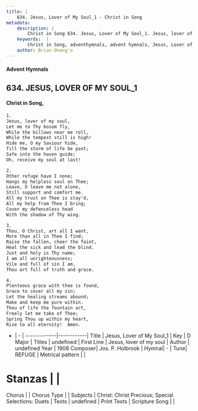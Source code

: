 ```yaml
---
title: |
    634. Jesus, Lover of My Soul_1 - Christ in Song
metadata:
    description: |
        Christ in Song 634. Jesus, Lover of My Soul_1. Jesus, lover of my soul, Let me to Thy bosom fly, While the billows near me roll, While the tempest still is high; Hide me, O my Saviour, hide, Till the storm of life is past; Safe into the haven guide, O receive my soul at last!
    keywords:  |
        Christ in Song, adventhymnals, advent hymnals, Jesus, Lover of My Soul_1, Jesus, lover of my soul. 
    author: Brian Onang'o
---
```


#### Advent Hymnals
## 634. JESUS, LOVER OF MY SOUL_1
####  Christ in Song,

```txt
1.
Jesus, lover of my soul,
Let me to Thy bosom fly,
While the billows near me roll,
While the tempest still is high!
Hide me, O my Saviour hide,
Till the storm of life be past;
Safe into the haven guide;
Oh, receive my soul at last!

2.
Other refuge have I none;
Hangs my helpless soul on Thee;
Leave, O leave me not alone,
Still support and comfort me.
All my trust on Thee is stay'd,
All my help from Thee I bring;
Cover my defenceless head
With the shadow of Thy wing.

3.
Thou, O Christ, art all I want,
More than all in Thee I find;
Raise the fallen, cheer the faint,
Heal the sick and lead the blind.
Just and holy is Thy name;
I am all unrighteousness;
Vile and full of sin I am,
Thou art full of truth and grace.

4.
Plenteous grace with thee is found,
Grace to cover all my sin;
Let the healing streams abound;
Make and keep me pure within.
Thou of life the fountain art,
Freely let me take of Thee;
Spring Thou up within my heart,
Rise to all eternity!  Amen.

```

- |   -  |
-------------|------------|
Title | Jesus, Lover of My Soul_1 |
Key | D Major |
Titles | undefined |
First Line | Jesus, lover of my soul |
Author | undefined
Year | 1908
Composer| Jos. P. Holbrook |
Hymnal|  - |
Tune| REFUGE |
Metrical pattern | |
# Stanzas |  |
Chorus |  |
Chorus Type |  |
Subjects | Christ: Christ Precious; Special Selections: Duets |
Texts | undefined |
Print Texts | 
Scripture Song |  |
    
